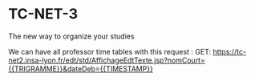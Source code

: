 # TC-NET-3
The new way to organize your studies

We can have all professor time tables with this request :
GET: https://tc-net2.insa-lyon.fr/edt/std/AffichageEdtTexte.jsp?nomCourt={{TRIGRAMME}}&dateDeb={{TIMESTAMP}}